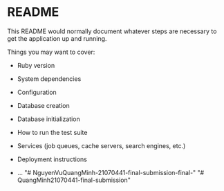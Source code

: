 # README

This README would normally document whatever steps are necessary to get the
application up and running.

Things you may want to cover:

* Ruby version

* System dependencies

* Configuration

* Database creation

* Database initialization

* How to run the test suite

* Services (job queues, cache servers, search engines, etc.)

* Deployment instructions

* ...
"# NguyenVuQuangMinh-21070441-final-submission-final-" 
"# QuangMinh21070441-final-submission" 
